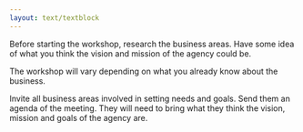 ```yaml
---
layout: text/textblock
---
```


Before starting the workshop, research the business areas. Have some idea of what you think the vision and mission of the agency could be. 

The workshop will vary depending on what you already know about the business.
 
Invite all business areas involved in setting needs and goals. Send them an agenda of the meeting. They will need to bring what they think the vision, mission and goals of the agency are. 
